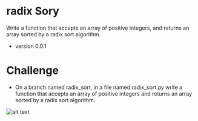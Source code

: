 # radix Sory
Write a function that accepts an array of positive integers, and returns an array sorted by a radix sort algorithm.

* version 0.0.1

# Challenge

 - On a branch named radix_sort, in a file named radix_sort.py write a function that accepts an array of positive integers and returns an array sorted by a radix sort algorithm.

![alt text](/Users/stevenstarwalt/codefellows/401/data-structures-and-algorithms/assets/radix_sort.jpg)

